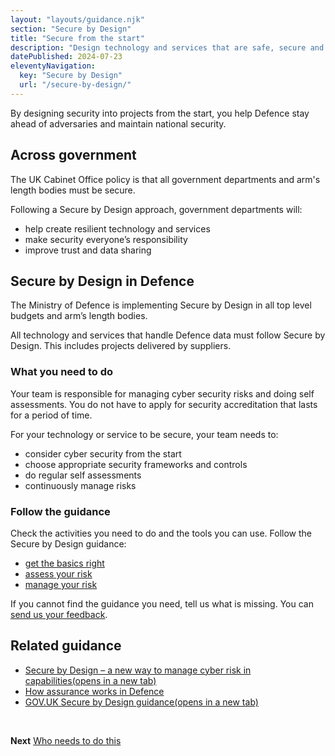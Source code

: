 ```yaml
---
layout: "layouts/guidance.njk"
section: "Secure by Design"
title: "Secure from the start"
description: "Design technology and services that are safe, secure and resilient to cyber attack."
datePublished: 2024-07-23
eleventyNavigation:
  key: "Secure by Design"
  url: "/secure-by-design/"
---
```


By designing security into projects from the start, you help Defence stay ahead of adversaries and maintain national security.  

## Across government

The UK Cabinet Office policy is that all government departments and arm's length bodies must be secure. 

Following a Secure by Design approach, government departments will: 

- help create resilient technology and services
- make security everyone’s responsibility
- improve trust and data sharing

## Secure by Design in Defence

The Ministry of Defence is implementing Secure by Design in all top level budgets and arm’s length bodies.

All technology and services that handle Defence data must follow Secure by Design. This includes projects delivered by suppliers.
 
### What you need to do

Your team is responsible for managing cyber security risks and doing self assessments. You do not have to apply for security accreditation that lasts for a period of time.

For your technology or service to be secure, your team needs to:

- consider cyber security from the start
- choose appropriate security frameworks and controls
- do regular self assessments
- continuously manage risks

### Follow the guidance

Check the activities you need to do and the tools you can use. Follow the Secure by Design guidance: 
 
- [get the basics right](/secure-by-design/get-the-basics-right)
- [assess your risk](/secure-by-design/assess-your-risk)
- [manage your risk](/secure-by-design/manage-your-risk)

If you cannot find the guidance you need, tell us what is missing. You can [send us your feedback](). 

## Related guidance

<ul class="govuk-list">  
      
  <li><a href="https://defencedigital.blog.gov.uk/2023/05/30/secure-by-design-a-new-way-to-manage-cyber-risk-in-capabilities/" target="_blank">Secure by Design – a new way to manage cyber risk in capabilities<span class="govuk-visually-hidden">(opens in a new tab)</span></a></li> 
  <li><a href="secure-by-design/how-assurance-works/">How assurance works in Defence</li>   
  <li><a href="https://www.security.gov.uk/guidance/secure-by-design/" target="_blank">GOV.UK Secure by Design guidance<span class="govuk-visually-hidden">(opens in a new tab)</span></a></li>
  <!-- <li><a href="https://www.ncsc.gov.uk/collection/cyber-security-design-principles" target="_blank">National Cyber Security Centre secure design principles<span class="govuk-visually-hidden">(opens in a new tab)</span></a></li>   -->

</ul>

<br>

**Next**
[Who needs to do this](/secure-by-design/who-needs-to-do-this/)
